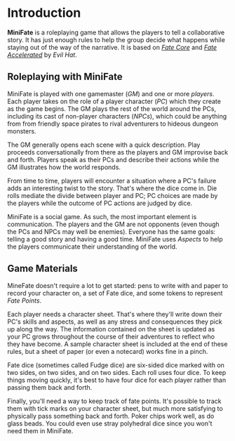 # Introduction

<!-- TODO: Tighten this up. -->
**MiniFate** is a roleplaying game that allows the players to tell a
collaborative story. It has just enough rules to help the group decide what
happens while staying out of the way of the narrative. It is based on [_Fate
Core_][fate_core] and [_Fate Accelerated_][fae] by _Evil Hat_.

[fate_core]: https://www.evilhat.com/home/fate-core/
[fae]: https://www.evilhat.com/home/fae/

## Roleplaying with MiniFate

MiniFate is played with one gamemaster (*GM*) and one or more
*players*. Each player takes on the role of a player character
(*PC*) which they create as the game begins. The GM plays the rest of
the world around the PCs, including its cast of non-player characters
(*NPCs*), which could be anything from from friendly space pirates to
rival adventurers to hideous dungeon monsters.

The GM generally opens each scene with a quick description. Play proceeds
conversationally from there as the players and GM improvise back and forth.
Players speak as their PCs and describe their actions while the GM illustrates
how the world responds.

<!-- I want to include this out of character part, and I'd like to wrap it in
with "You can use questions to define the world..." But I don't have the right
way to do it yet.

> Players can also ask questions of the GM or other players about the world
>
> Players may also ask the GM for specific details to help them immerse themselves in the PCs' surroundings.

-->

From time to time, players will encounter a situation where a PC's failure
adds an interesting twist to the story. That's where the dice come in. Die
rolls mediate the divide between player and PC; PC choices are made by the
players while the outcome of PC actions are judged by dice.

MiniFate is a social game. As such, the most important element is
communication. The players and the GM are not opponents (even though the PCs
and NPCs may well be enemies). Everyone has the same goals: telling a good
story and having a good time. MiniFate uses *Aspects* to help the
players communicate their understanding of the world.

## Game Materials

MineFate doesn't require a lot to get started: pens to write with and paper to
record your character on, a set of Fate dice, and some tokens to represent
*Fate Points*.

Each player needs a character sheet. That's where they'll write down their
PC's skills and aspects, as well as any stress and consequences they pick up
along the way. The information contained on the sheet is updated as your PC
grows throughout the course of their adventures to reflect who they have
become. A sample character sheet is included at the end of these rules, but a
sheet of paper (or even a notecard) works fine in a pinch.

Fate dice (sometimes called Fudge dice) are six-sided dice marked with
<i class="die-p"></i> on two sides, <i class="die-z"></i> on two sides, and
<i class="die-m"></i> on two sides. Each roll uses four dice. To keep things
moving quickly, it's best to have four dice for each player rather than passing
them back and forth.

Finally, you'll need a way to keep track of fate points. It's possible to
track them with tick marks on your character sheet, but much more satisfying
to physically pass something back and forth. Poker chips work well, as do
glass beads. You could even use stray polyhedral dice since you won't need
them in MiniFate.
